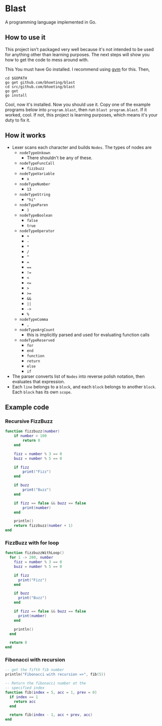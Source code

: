 # Blast
A programming language implemented in Go.

## How to use it
This project isn't packaged very well because it's not intended to be used for anything other than learning purposes.  The next steps will show you how to get the code to mess around with.

This You must have Go installed.  I recommend using [gvm](https://github.com/moovweb/gvm) for this.  Then,
	
	cd $GOPATH
	go get github.com/bhoeting/blast
	cd src/github.com/bhoeting/blast
	go get
	go install
	
Cool, now it's installed.  Now you should use it.  Copy one of the example programs below into `program.blast`, then run `blast program.blast`.  If it worked, cool.  If not, this project is learning purposes, which means it's your duty to fix it.
	

## How it works
* Lexer scans each character and builds `Nodes`.  The types of nodes are
    * `nodeTypeUnkown`
        * There shouldn't be any of these.
    * `nodeTypeFuncCall`
        * `fizzbuzz`
    * `nodeTypeVariable`
        * `x`
    * `nodeTypeNumber`
        * `13`
    * `nodeTypeString`
        * `"hi"` 
    * `nodeTypeParen`
        * `)`
    * `nodeTypeBoolean`
        * `false`
        * `true`
    * `nodeTypeOperator`
    	* `+`
    	* `-`
    	* `*`
    	* `/`
    	* `^`
    	* `=`
    	* `==`
    	* `!=`
    	* `<`
    	* `<=`
    	* `>`
    	* `>=`
    	* `&&`
    	* `||`
    	* `->`
    	* `%`
    * `nodeTypeComma`
    	* `,`
    * `nodeTypeArgCount`
    	*  this is implicitly parsed and used for evaluating function calls
    * `nodeTypeReserved`
        * `for`
        * `end`
        * `function`
        * `return`
        * `else`
        * `if`
* The parser converts list of `Nodes` into reverse polish notation, then evaluates that expression.
* Each `line` belongs to a `block`, and each `block` belongs to another `block`.  Each `block` has its own `scope`.


## Example code
### Recursive FizzBuzz
```lua
function fizzbuzz(number)
	if number > 100
		return 0
	end

	fizz = number % 3 == 0
	buzz = number % 5 == 0

	if fizz
		print("Fizz")
	end

	if buzz
		print("Buzz")
	end

	if fizz == false && buzz == false
		print(number)
	end

	println()
	return fizzbuzz(number + 1)
end
```

### FizzBuzz with for loop
```lua
function fizzbuzzWithLoop()
  for 1 -> 200, number
    fizz = number % 3 == 0
    buzz = number % 5 == 0

    if fizz
      print("Fizz")
    end

    if buzz
      print("Buzz")
    end

    if fizz == false && buzz == false
      print(number)
    end

    println()
  end

  return 0
end
```

### Fibonacci with recursion
```lua
-- get the fifth fib number
println("Fibonacci with recursion =>", fib(5))

-- Return the fibonacci number at the 
-- specified index
function fib(index = 5, acc = 1, prev = 0)
  if index == 1 
    return acc
  end

  return fib(index - 1, acc + prev, acc)
end	
```
